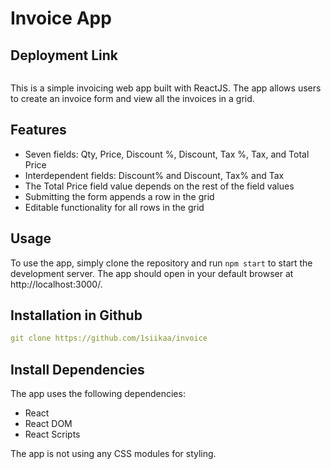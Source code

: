 
# Invoice App

## Deployment Link 
```yml

```
This is a simple invoicing web app built with ReactJS. The app allows users to create an invoice form and view all the invoices in a grid.

## Features

- Seven fields: Qty, Price, Discount %, Discount, Tax %, Tax, and Total Price
- Interdependent fields: Discount% and Discount, Tax% and Tax
- The Total Price field value depends on the rest of the field values
- Submitting the form appends a row in the grid
- Editable functionality for all rows in the grid

## Usage

To use the app, simply clone the repository and run `npm start` to start the development server. The app should open in your default browser at http://localhost:3000/.

## Installation in Github
```yml
git clone https://github.com/1siikaa/invoice
```

## Install Dependencies

The app uses the following dependencies:

- React
- React DOM
- React Scripts


The app is not using any CSS modules for styling. 

